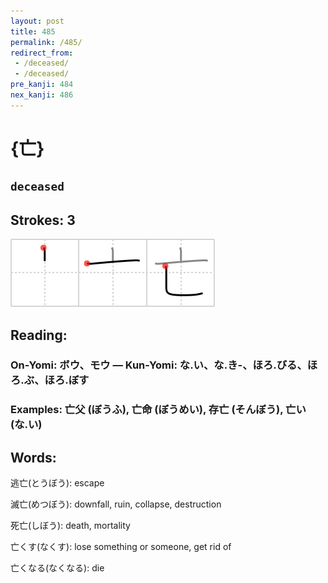 ```yaml
---
layout: post
title: 485
permalink: /485/
redirect_from:
 - /deceased/
 - /deceased/
pre_kanji: 484
nex_kanji: 486
---
```


# {亡}

## `deceased`

## Strokes: 3

<div class="stroke"><img src="../images/E4BAA1.png" /></div>

## Reading:

### On-Yomi: ボウ、モウ &mdash; Kun-Yomi: な.い、な.き-、ほろ.びる、ほろ.ぶ、ほろ.ぼす

### Examples: 亡父 (ぼうふ), 亡命 (ぼうめい), 存亡 (そんぼう), 亡い (な.い)

## Words:

逃亡(とうぼう): escape

滅亡(めつぼう): downfall, ruin, collapse, destruction

死亡(しぼう): death, mortality

亡くす(なくす): lose something or someone, get rid of

亡くなる(なくなる): die

